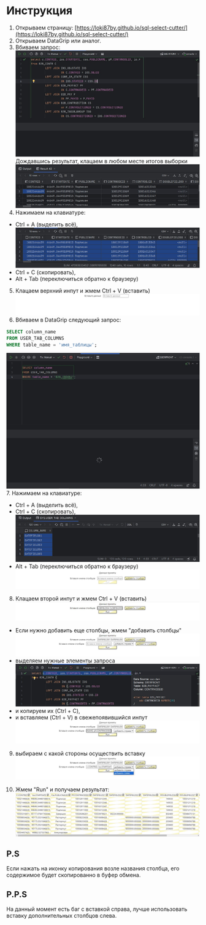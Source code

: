 # Инструкция

1. Открываем страницу: [https://loki87by.github.io/sql-select-cutter/](https://loki87by.github.io/sql-select-cutter/)
2. Открываем DataGrip или аналог.
3. Вбиваем запрос:
![Изображение 1](/src/assets/1.jpg)
Дождавшись результат, клацаем в любом месте итогов выборки
![Изображение 2](/src/assets/2.jpg)
4. Нажимаем на клавиатуре:

  * Ctrl + A (выделить всё),
  ![Изображение 3](/src/assets/3.jpg)
  * Ctrl + C (скопировать),
  * Alt + Tab (переключиться обратно к браузеру)

5. Клацаем верхний инпут и жмем Ctrl + V (вставить)
![Изображение 4](/src/assets/4.jpg)
6. Вбиваем в DataGrip следующий запрос:

```sql
SELECT column_name
FROM USER_TAB_COLUMNS
WHERE table_name = 'имя_таблицы';
```

![Изображение 5](/src/assets/5.jpg)
7. Нажимаем на клавиатуре:

  * Ctrl + A (выделить всё),
  * Ctrl + C (скопировать),
  ![Изображение 6](/src/assets/6.jpg)
  * Alt + Tab (переключиться обратно к браузеру)
  ![Изображение 7](/src/assets/7.jpg)

8. Клацаем второй инпут и жмем Ctrl + V (вставить)
![Изображение 8](/src/assets/8.jpg)

  * Если нужно добавить еще столбцы, жмем "добавить столбцы"
  ![Изображение 9](/src/assets/9.jpg)
  * выделяем нужные элементы запроса
  ![Изображение 10](/src/assets/10.jpg)
  * и копируем их (Ctrl + C),
  * и вставляем (Ctrl + V) в свежепоявившийся инпут
  ![Изображение 11](/src/assets/11.jpg)
9. выбираем с какой стороны осуществить вставку
![Изображение 12](/src/assets/12.jpg)

10. Жмем "Run" и получаем результат:
![Изображение 13](/src/assets/13.jpg)

## P.S

Если нажать на иконку копирования возле названия столбца, его содержимое будет скопированно в буфер обмена.

## P.P.S

На данный момент есть баг с вставкой справа, лучше использовать вставку дополнительных столбцов слева.
